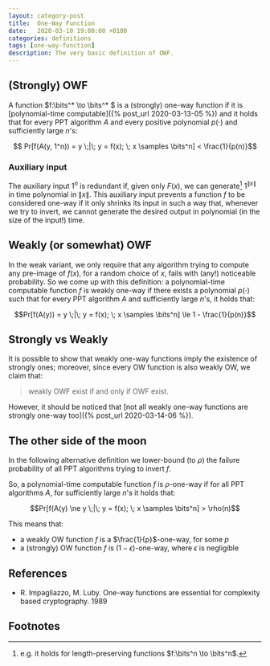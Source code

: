 ```yaml
---
layout: category-post
title:  One-Way Function
date:   2020-03-10 19:00:00 +0100
categories: definitions
tags: [one-way-function]
description: The very basic definition of OWF.
---
```

## (Strongly) OWF

A function $f:\bits^* \to \bits^* $ is a (strongly) one-way function if it is [polynomial-time computable]({% post_url 2020-03-13-05 %}) and it holds that for every PPT algorithm $A$ and every positive polynomial $p(\cdot)$ and sufficiently large $n$'s:

$$ Pr[f(A(y, 1^n)) = y \;|\; y = f(x); \; x \samples \bits^n] < \frac{1}{p(n)}$$

### Auxiliary input

The auxiliary input $1^n$ is redundant if, given only $F(x)$, we can generate[^lpf] $1^{\|x\|}$ in time polynomial in $\|x\|$. This auxiliary input prevents a function $f$ to be considered one-way if it only shrinks its input in such a way that, whenever we try to invert, we cannot generate the desired output in polynomial (in the size of the input!) time.

## Weakly (or somewhat) OWF

In the weak variant, we only require that any algorithm trying to compute any pre-image of $f(x)$, for a random choice of $x$, fails with (any!) noticeable probability. So we come up with this definition: a polynomial-time computable function $f$ is weakly one-way if there exists a polynomial $p(\cdot)$ such that for every PPT algorithm $A$ and sufficiently large $n$'s, it holds that:

$$Pr[f(A(y)) = y \;|\; y = f(x); \; x \samples \bits^n] \le 1 - \frac{1}{p(n)}$$

## Strongly vs Weakly

It is possible to show that weakly one-way functions imply the existence of strongly ones; moreover, since every OW function is also weakly OW, we claim that:

> weakly OWF exist if and only if OWF exist.

However, it should be noticed that [not all weakly one-way functions are strongly one-way too]({% post_url 2020-03-14-06 %}).

## The other side of the moon

In the following alternative definition we lower-bound (to $\rho$) the failure probability of all PPT algorithms trying to invert $f$.

So, a polynomial-time computable function $f$ is $\rho$-one-way if for all PPT algorithms $A$, for sufficiently large $n$'s it holds that:

$$Pr[f(A(y) \ne y \;|\; y = f(x); \; x \samples \bits^n] > \rho(n)$$

This means that:

- a weakly OW function $f$ is a $\frac{1}{p}$-one-way, for some $p$
- a (strongly) OW function $f$ is ($1-\epsilon$)-one-way, where $\epsilon$ is negligible

## References

- R. Impagliazzo, M. Luby. One-way functions are essential for complexity based cryptography. 1989

## Footnotes

[^lpf]: e.g. it holds for length-preserving functions $f:\bits^n \to \bits^n$.
